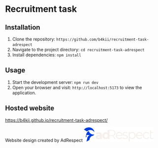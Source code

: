 # Recruitment task

## Installation
1. Clone the repository: `https://github.com/b4kii/recruitment-task-adrespect`
2. Navigate to the project directory: `cd recruitment-task-adrespect`
3. Install dependencies: `npm install`

## Usage

1. Start the development server: `npm run dev`
2. Open your browser and visit: `http://localhost:5173` to view the application.


## Hosted website
https://b4kii.github.io/recruitment-task-adrespect/

Website design created by AdRespect ![test](public/assets/icons/adrespect-logo.svg)